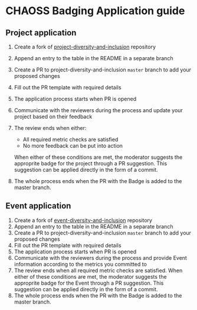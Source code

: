 # CHAOSS Badging Application guide

## Project application

1. Create a fork of [project-diversity-and-inclusion](https://github.com/badging/project-diversity-and-inclusion) repository
2. Append an entry to the table in the README in a separate branch
3. Create a PR to project-diversity-and-inclusion `master` branch to add your proposed changes
4. Fill out the PR template with required details
5. The application process starts when PR is opened
6. Communicate with the reviewers during the process and update your project based on their feedback
7. The review ends when either:
    - All required metric checks are satisfied
    - No more feedback can be put into action
   
   When either of these conditions are met, the moderator suggests the approprite badge for the project through a PR suggestion.
   This suggestion can be applied directly in the form of a commit.
8. The whole process ends when the PR with the Badge is added to the master branch.
  

## Event application

1. Create a fork of [event-diversity-and-inclusion](https://github.com/badging/event-diversity-and-inclusion) repository
2. Append an entry to the table in the README in a separate branch
3. Create a PR to project-diversity-and-inclusion `master` branch to add your proposed changes
4. Fill out the PR template with required details
5. The application process starts when PR is opened
6. Communicate with the reviewers during the process and provide Event information according to the metrics you committed to
7. The review ends when all required metric checks are satisfied.
   When either of these conditions are met, the moderator suggests the approprite badge for the Event through a PR suggestion.
   This suggestion can be applied directly in the form of a commit.
8. The whole process ends when the PR with the Badge is added to the master branch.
